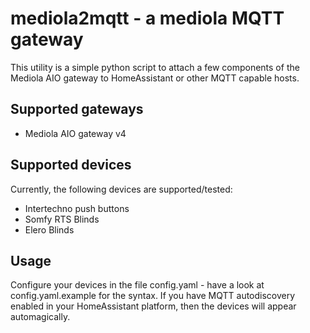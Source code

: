 # mediola2mqtt - a mediola MQTT gateway

This utility is a simple python script to attach a few components of the 
Mediola AIO gateway to HomeAssistant or other MQTT capable hosts.

## Supported gateways

  * Mediola AIO gateway v4

## Supported devices

Currently, the following devices are supported/tested:

  * Intertechno push buttons
  * Somfy RTS Blinds
  * Elero Blinds

## Usage

Configure your devices in the file config.yaml - have a look at config.yaml.example
for the syntax. If you have MQTT autodiscovery enabled in your HomeAssistant platform,
then the devices will appear automagically. 
